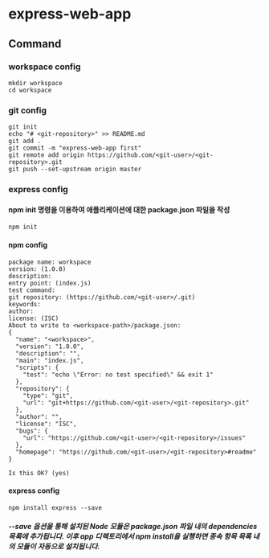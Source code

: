 # express-web-app

## Command

### workspace config 
```
mkdir workspace
cd workspace
```

### git config
```
git init
echo "# <git-repository>" >> README.md
git add .
git commit -m "express-web-app first"
git remote add origin https://github.com/<git-user>/<git-repository>.git
git push --set-upstream origin master
```

### express config

#### npm init 명령을 이용하여 애플리케이션에 대한 package.json 파일을 작성
```
npm init
```

#### npm config
```
package name: workspace
version: (1.0.0)
description:
entry point: (index.js)
test command:
git repository: (https://github.com/<git-user>/.git)
keywords:
author:
license: (ISC)
About to write to <workspace-path>/package.json:
{
  "name": "<workspace>",
  "version": "1.0.0",
  "description": "",
  "main": "index.js",
  "scripts": {
    "test": "echo \"Error: no test specified\" && exit 1"
  },
  "repository": {
    "type": "git",
    "url": "git+https://github.com/<git-user>/<git-repository>.git"
  },
  "author": "",
  "license": "ISC",
  "bugs": {
    "url": "https://github.com/<git-user>/<git-repository>/issues"
  },
  "homepage": "https://github.com/<git-user>/<git-repository>#readme"
}

Is this OK? (yes) 
```

#### express config

```
npm install express --save
```

##### --save 옵션을 통해 설치된 Node 모듈은 package.json 파일 내의 dependencies 목록에 추가됩니다. 이후 app 디렉토리에서 npm install을 실행하면 종속 항목 목록 내의 모듈이 자동으로 설치됩니다.
